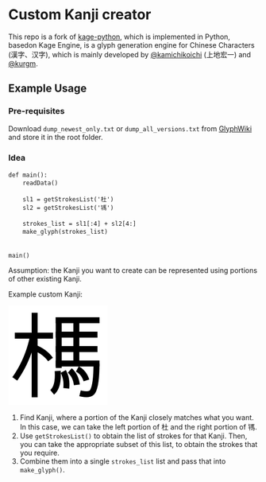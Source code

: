 # Custom Kanji creator

This repo is a fork of [kage-python](https://github.com/HowardZorn/kage-engine), which is implemented in Python, basedon Kage Engine, is a glyph generation engine for Chinese Characters (漢字、汉字), which is mainly developed by [@kamichikoichi](https://github.com/kamichikoichi/kage-engine) (上地宏一) and [@kurgm](https://github.com/kurgm/kage-engine). 
## Example Usage

### Pre-requisites

Download `dump_newest_only.txt` or `dump_all_versions.txt` from [GlyphWiki](https://glyphwiki.org/wiki/GlyphWiki:%e9%ab%98%e5%ba%a6%e3%81%aa%e6%b4%bb%e7%94%a8%e6%96%b9%e6%b3%95) and store it in the root folder.

### Idea

```python3
def main():
    readData()

    sl1 = getStrokesList('杜')
    sl2 = getStrokesList('駂')

    strokes_list = sl1[:4] + sl2[4:]
    make_glyph(strokes_list)


main()
```

Assumption: the Kanji you want to create can be represented using portions of other existing Kanji.

Example custom Kanji:

![](example_output.png)

1. Find Kanji, where a portion of the Kanji closely matches what you want. In this case, we can take the left portion of 杜 and the right portion of 駂.
2. Use `getStrokesList()` to obtain the list of strokes for that Kanji. Then, you can take the appropriate subset of this list, to obtain the strokes that you require.
3. Combine them into a single `strokes_list` list and pass that into `make_glyph()`.
